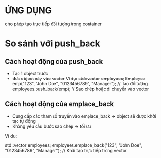 # ỨNG DỤNG
cho phép tạo trực tiếp đối tượng trong container
# So sánh với push_back
## Cách hoạt động của push_back
+ Tạo 1 object trước
+ đưa object này vào vector
Ví dụ:
std::vector<Employee> employees;
Employee emp("123", "John Doe", "0123456789", "Manager"); // Tạo đốitượng
employees.push_back(emp); // Sao chép hoặc di chuyển vào vector

## Cách hoạt động của emplace_back

+ Cung cấp các tham số truyền vào emplace_back -> object sẽ được khởi tạo tự động 
+ Không yêu cầu bước sao chép -> tối ưu

Ví dụ:

std::vector<Employee> employees;
employees.emplace_back("123", "John Doe", "0123456789", "Manager"); // Khởi tạo trực tiếp trong vector
